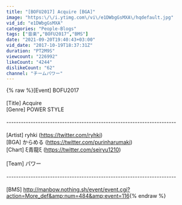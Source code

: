 ```yaml
---
title: "[BOFU2017] Acquire [BGA]"
image: "https:\/\/i.ytimg.com\/vi\/e1DWbgGsMXA\/hqdefault.jpg"
vid_id: "e1DWbgGsMXA"
categories: "People-Blogs"
tags: ["音楽","BOFU2017","BMS"]
date: "2021-09-20T19:40:43+03:00"
vid_date: "2017-10-19T18:37:31Z"
duration: "PT2M9S"
viewcount: "226992"
likeCount: "4244"
dislikeCount: "62"
channel: "チームパワー"
---
```

{% raw %}[Event] BOFU2017<br /><br />[Title] Acquire<br />[Genre] POWER STYLE<br /><br />----------------------------------------------------------------------<br /><br />[Artist] ryhki (<a rel="nofollow" target="blank" href="https://twitter.com/ryhki)">https://twitter.com/ryhki)</a> <br />[BGA] からめる (<a rel="nofollow" target="blank" href="https://twitter.com/purinharumaki)">https://twitter.com/purinharumaki)</a><br />[Chart] ξ青龍ξ (<a rel="nofollow" target="blank" href="https://twitter.com/seiryu1210)">https://twitter.com/seiryu1210)</a><br /><br />[Team] パワー<br /><br />----------------------------------------------------------------------<br /><br />[BMS] <a rel="nofollow" target="blank" href="http://manbow.nothing.sh/event/event.cgi?action=More_def&amp;num=484&amp;event=116">http://manbow.nothing.sh/event/event.cgi?action=More_def&amp;num=484&amp;event=116</a>{% endraw %}

